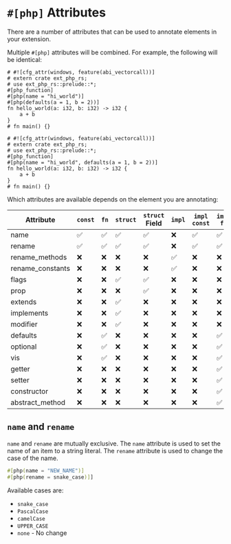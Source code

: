 # `#[php]` Attributes

There are a number of attributes that can be used to annotate elements in your
extension.

Multiple `#[php]` attributes will be combined. For example, the following will
be identical:

```rust,no_run
# #![cfg_attr(windows, feature(abi_vectorcall))]
# extern crate ext_php_rs;
# use ext_php_rs::prelude::*;
#[php_function]
#[php(name = "hi_world")]
#[php(defaults(a = 1, b = 2))]
fn hello_world(a: i32, b: i32) -> i32 {
    a + b
}
# fn main() {}
```

```rust,no_run
# #![cfg_attr(windows, feature(abi_vectorcall))]
# extern crate ext_php_rs;
# use ext_php_rs::prelude::*;
#[php_function]
#[php(name = "hi_world", defaults(a = 1, b = 2))]
fn hello_world(a: i32, b: i32) -> i32 {
    a + b
}
# fn main() {}
```

Which attributes are available depends on the element you are annotating:

| Attribute        | `const` | `fn` | `struct` | `struct` Field | `impl` | `impl` `const` | `impl` `fn` |
| ---------------- | ------- | ---- | -------- | -------------- | ------ | -------------- | ----------- |
| name             | ✅      | ✅   | ✅       | ✅             | ❌     | ✅             | ✅          |
| rename           | ✅      | ✅   | ✅       | ✅             | ❌     | ✅             | ✅          |
| rename_methods   | ❌      | ❌   | ❌       | ❌             | ✅     | ❌             | ❌          |
| rename_constants | ❌      | ❌   | ❌       | ❌             | ✅     | ❌             | ❌          |
| flags            | ❌      | ❌   | ✅       | ✅             | ❌     | ❌             | ❌          |
| prop             | ❌      | ❌   | ❌       | ✅             | ❌     | ❌             | ❌          |
| extends          | ❌      | ❌   | ✅       | ❌             | ❌     | ❌             | ❌          |
| implements       | ❌      | ❌   | ✅       | ❌             | ❌     | ❌             | ❌          |
| modifier         | ❌      | ❌   | ✅       | ❌             | ❌     | ❌             | ❌          |
| defaults         | ❌      | ✅   | ❌       | ❌             | ❌     | ❌             | ✅          |
| optional         | ❌      | ✅   | ❌       | ❌             | ❌     | ❌             | ✅          |
| vis              | ❌      | ✅   | ❌       | ❌             | ❌     | ❌             | ✅          |
| getter           | ❌      | ❌   | ❌       | ❌             | ❌     | ❌             | ✅          |
| setter           | ❌      | ❌   | ❌       | ❌             | ❌     | ❌             | ✅          |
| constructor      | ❌      | ❌   | ❌       | ❌             | ❌     | ❌             | ✅          |
| abstract_method  | ❌      | ❌   | ❌       | ❌             | ❌     | ❌             | ✅          |

## `name` and `rename`

`name` and `rename` are mutually exclusive. The `name` attribute is used to set the name of
an item to a string literal. The `rename` attribute is used to change the case of the name.

```rs
#[php(name = "NEW_NAME")]
#[php(rename = snake_case)]]
```

Available cases are:
- `snake_case`
- `PascalCase`
- `camelCase`
- `UPPER_CASE`
- `none` - No change
